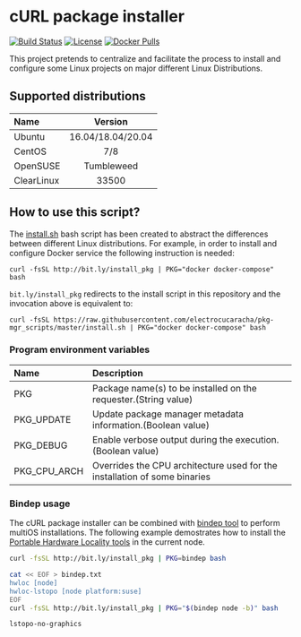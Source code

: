 # cURL package installer
[![Build Status](https://travis-ci.org/electrocucaracha/pkg-mgr_scripts.png)](https://travis-ci.org/electrocucaracha/pkg-mgr_scripts)
[![License](https://img.shields.io/badge/License-Apache%202.0-blue.svg)](https://opensource.org/licenses/Apache-2.0)
[![Docker Pulls](https://img.shields.io/docker/pulls/electrocucaracha/pkg_mgr-init.svg)](https://img.shields.io/docker/pulls/electrocucaracha/pkg_mgr-init)

This project pretends to centralize and facilitate the process to
install and configure some Linux projects on major different Linux
Distributions.

## Supported distributions

| Name       | Version           |
|:-----------|:-----------------:|
| Ubuntu     | 16.04/18.04/20.04 |
| CentOS     | 7/8               |
| OpenSUSE   | Tumbleweed        |
| ClearLinux | 33500             |

## How to use this script?

The [install.sh](install.sh) bash script has been created to abstract
the differences between different Linux distributions. For example, in
order to install and configure Docker service the following
instruction is needed:

    curl -fsSL http://bit.ly/install_pkg | PKG="docker docker-compose" bash

`bit.ly/install_pkg` redirects to the install script in this repository and the invocation above is equivalent to:

    curl -fsSL https://raw.githubusercontent.com/electrocucaracha/pkg-mgr_scripts/master/install.sh | PKG="docker docker-compose" bash

### Program environment variables

| Name         | Description                                                               |
|:-------------|:--------------------------------------------------------------------------|
| PKG          | Package name(s) to be installed on the requester.(String value)           |
| PKG_UPDATE   | Update package manager metadata information.(Boolean value)               |
| PKG_DEBUG    | Enable verbose output during the execution.(Boolean value)                |
| PKG_CPU_ARCH | Overrides the CPU architecture used for the installation of some binaries |

### Bindep usage

The cURL package installer can be combined with [bindep tool][1] to
perform multiOS installations. The following example demostrates how
to install the [Portable Hardware Locality tools][2] in the current
node.

```bash
curl -fsSL http://bit.ly/install_pkg | PKG=bindep bash

cat << EOF > bindep.txt
hwloc [node]
hwloc-lstopo [node platform:suse]
EOF
curl -fsSL http://bit.ly/install_pkg | PKG="$(bindep node -b)" bash

lstopo-no-graphics
```

[1]: https://docs.openstack.org/infra/bindep/
[2]: https://www.open-mpi.org/projects/hwloc/
